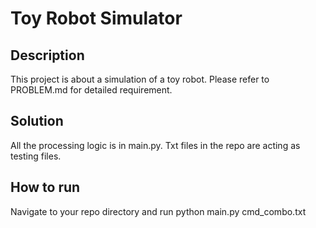 Toy Robot Simulator
===================

Description
-----------
This project is about a simulation of a toy robot. Please refer to PROBLEM.md for detailed requirement. 

Solution
-----------
All the processing logic is in main.py. Txt files in the repo are acting as testing files. 


How to run
-----------
Navigate to your repo directory and run python main.py cmd_combo.txt